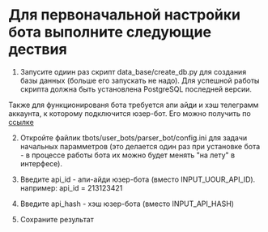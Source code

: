 # Для первоначальной настройки бота выполните следующие дествия
1. Запусите одиин раз скрипт data_base/create_db.py для создания базы данных (больше его запускать не надо). Для успешной работы скрипта должна быть установлена
PostgreSQL последней версии.

Также для функционированя бота требуется апи айди и хэш телеграмм аккаунта, к которому подключится юзер-бот. Его можно получить по [ссылке](https://my.telegram.org/auth?to=deactivate)


2. Откройте файлик tbots/user_bots/parser_bot/config.ini для задачи начальных парамметров (это делается один раз при установке бота - в процессе работы бота 
их можно будет менять "на лету" в интерфесе).

3. Введите api_id - апи-айди юзер-бота (вместо INPUT_UOUR_API_ID).
например:
api_id = 213123421

4. Введите api_hash - хэш юзер-бота (вместо INPUT_API_HASH)

5. Сохраните результат
